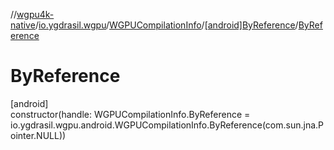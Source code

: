 //[wgpu4k-native](../../../../index.md)/[io.ygdrasil.wgpu](../../index.md)/[WGPUCompilationInfo](../index.md)/[[android]ByReference](index.md)/[ByReference](-by-reference.md)

# ByReference

[android]\
constructor(handle: WGPUCompilationInfo.ByReference = io.ygdrasil.wgpu.android.WGPUCompilationInfo.ByReference(com.sun.jna.Pointer.NULL))